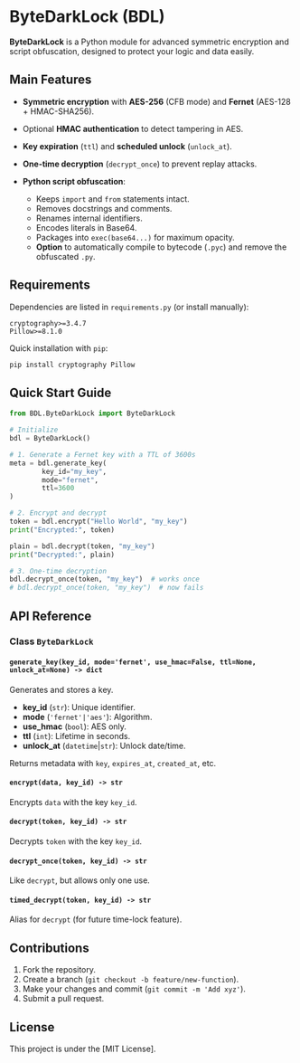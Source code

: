 # ByteDarkLock (BDL)

**ByteDarkLock** is a Python module for advanced symmetric encryption and script obfuscation, designed to protect your logic and data easily.

## Main Features

* **Symmetric encryption** with **AES-256** (CFB mode) and **Fernet** (AES-128 + HMAC-SHA256).
* Optional **HMAC authentication** to detect tampering in AES.
* **Key expiration** (`ttl`) and **scheduled unlock** (`unlock_at`).
* **One-time decryption** (`decrypt_once`) to prevent replay attacks.
* **Python script obfuscation**:

    * Keeps `import` and `from` statements intact.
    * Removes docstrings and comments.
    * Renames internal identifiers.
    * Encodes literals in Base64.
    * Packages into `exec(base64...)` for maximum opacity.
    * **Option** to automatically compile to bytecode (`.pyc`) and remove the obfuscated `.py`.

## Requirements

Dependencies are listed in `requirements.py` (or install manually):

```text
cryptography>=3.4.7
Pillow>=8.1.0
```

Quick installation with `pip`:

```bash
pip install cryptography Pillow
```

## Quick Start Guide

```python
from BDL.ByteDarkLock import ByteDarkLock

# Initialize
bdl = ByteDarkLock()

# 1. Generate a Fernet key with a TTL of 3600s
meta = bdl.generate_key(
        key_id="my_key",
        mode="fernet",
        ttl=3600
)

# 2. Encrypt and decrypt
token = bdl.encrypt("Hello World", "my_key")
print("Encrypted:", token)

plain = bdl.decrypt(token, "my_key")
print("Decrypted:", plain)

# 3. One-time decryption
bdl.decrypt_once(token, "my_key")  # works once
# bdl.decrypt_once(token, "my_key")  # now fails
```

## API Reference

### Class `ByteDarkLock`

#### `generate_key(key_id, mode='fernet', use_hmac=False, ttl=None, unlock_at=None) -> dict`

Generates and stores a key.

* **key\_id** (`str`): Unique identifier.
* **mode** (`'fernet'|'aes'`): Algorithm.
* **use\_hmac** (`bool`): AES only.
* **ttl** (`int`): Lifetime in seconds.
* **unlock\_at** (`datetime`|`str`): Unlock date/time.

Returns metadata with `key`, `expires_at`, `created_at`, etc.

#### `encrypt(data, key_id) -> str`

Encrypts `data` with the key `key_id`.

#### `decrypt(token, key_id) -> str`

Decrypts `token` with the key `key_id`.

#### `decrypt_once(token, key_id) -> str`

Like `decrypt`, but allows only one use.

#### `timed_decrypt(token, key_id) -> str`

Alias for `decrypt` (for future time-lock feature).

## Contributions

1. Fork the repository.
2. Create a branch (`git checkout -b feature/new-function`).
3. Make your changes and commit (`git commit -m 'Add xyz'`).
4. Submit a pull request.

## License

This project is under the \[MIT License].